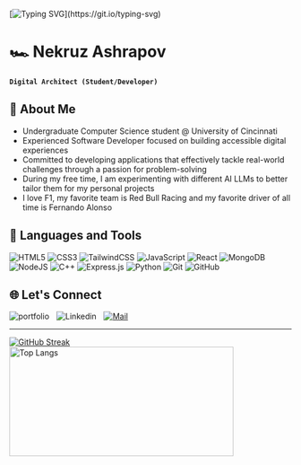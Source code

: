 [![Typing SVG](https://readme-typing-svg.demolab.com?font=Fira+Code&pause=1000&color=FF5B00&random=false&width=435&lines=Hello%2C+my+name+is+Nekruz+Ashrapov.;I'm+a+Full-Stack+Web+Developer.)](https://git.io/typing-svg)

# 🏎️ Nekruz Ashrapov

**`Digital Architect (Student/Developer)`**

## 🧐 About Me
* Undergraduate Computer Science student @ University of Cincinnati
* Experienced Software Developer focused on building accessible digital experiences
* Committed to developing applications that effectively tackle real-world challenges through a passion for problem-solving
* During my free time, I am experimenting with different AI LLMs to better tailor them for my personal projects
* I love F1, my favorite team is Red Bull Racing and my favorite driver of all time is Fernando Alonso



## 🧰 Languages and Tools

![HTML5](https://img.shields.io/badge/html5-%23E34F26.svg?style=for-the-badge&logo=html5&logoColor=white)  ![CSS3](https://img.shields.io/badge/css3-%231572B6.svg?style=for-the-badge&logo=css3&logoColor=white) ![TailwindCSS](https://img.shields.io/badge/tailwindcss-%2338B2AC.svg?style=for-the-badge&logo=tailwind-css&logoColor=white)  ![JavaScript](https://img.shields.io/badge/javascript-%23323330.svg?style=for-the-badge&logo=javascript&logoColor=%23F7DF1E)  ![React](https://img.shields.io/badge/react-%2320232a.svg?style=for-the-badge&logo=react&logoColor=%2361DAFB)   ![MongoDB](https://img.shields.io/badge/MongoDB-%234ea94b.svg?style=for-the-badge&logo=mongodb&logoColor=white) ![NodeJS](https://img.shields.io/badge/node.js-000000?style=for-the-badge&logo=node.js&logoColor=2300FF00)  ![C++](https://img.shields.io/badge/c++-%2300599C.svg?style=for-the-badge&logo=c%2B%2B&logoColor=white)  ![Express.js](https://img.shields.io/badge/express.js-%23000000.svg?style=for-the-badge&logo=express&logoColor=%2361DAFB)  ![Python](https://img.shields.io/badge/python-ffde57?style=for-the-badge&logo=python&logoColor=4584b6)  ![Git](https://img.shields.io/badge/git-%23F05033.svg?style=for-the-badge&logo=git&logoColor=white)  ![GitHub](https://img.shields.io/badge/github-%23121011.svg?style=for-the-badge&logo=github&logoColor=white)



## 🌐 Let's Connect
<a href="https://nashrapov.com/"><img align="left" alt = "portfolio" style = "padding-right:10px" src="https://img.shields.io/badge/Portfolio-255E63?style=for-the-badge&logo=About.me&logoColor=white" /></a>
<a href="https://www.linkedin.com/in/nekruzash/"><img align="left" alt = "Linkedin" style = "padding-right:10px" src="https://img.shields.io/badge/LinkedIn-0077B5?style=for-the-badge&logo=linkedin&logoColor=white" /></a>
[![Mail](https://img.shields.io/badge/Microsoft_Outlook-0078D4?style=for-the-badge&logo=microsoft-outlook&logoColor=white)](mailto:ashrapnz@mail.uc.edu)
<br />

---
[![GitHub Streak](https://streak-stats.demolab.com?user=NekruzAsh&theme=gruvbox)](https://git.io/streak-stats) <img src="https://github-readme-stats.vercel.app/api/top-langs/?username=NekruzAsh&layout=compact&theme=gruvbox" alt="Top Langs" width="400" height="195">


          



          

          
          
          
          
  
          


